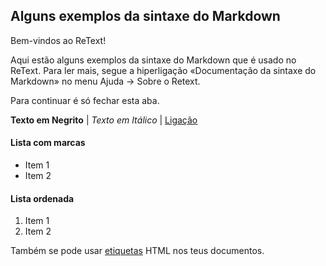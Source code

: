 ## Alguns exemplos da sintaxe do Markdown

Bem-vindos ao ReText!

Aqui estão alguns exemplos da sintaxe do Markdown que é usado no ReText.
Para ler mais, segue a hiperligação «Documentação da sintaxe do Markdown» no menu Ajuda → Sobre o Retext.

Para continuar é só fechar esta aba.

**Texto em Negrito** | *Texto em Itálico* | [Ligação](http://www.google.com/)

#### Lista com marcas

* Item 1
* Item 2

#### Lista ordenada

1. Item 1
2. Item 2

Também se pode usar <u>etiquetas</u> HTML nos teus documentos.